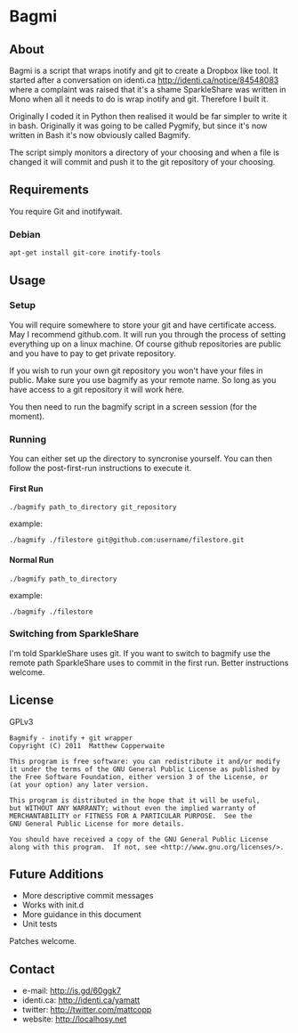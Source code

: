 # Bagmi #
## About ##
Bagmi is a script that wraps inotify and git to create a Dropbox like tool.
It started after a conversation on identi.ca http://identi.ca/notice/84548083 where a complaint was raised that it's a shame SparkleShare was written in Mono when all it needs to do is wrap inotify and git.
Therefore I built it.

Originally I coded it in Python then realised it would be far simpler to write it in bash. Originally it was going to be called Pygmify, but since it's now written in Bash it's now obviously called Bagmify.

The script simply monitors a directory of your choosing and when a file is changed it will commit and push it to the git repository of your choosing.

## Requirements ##
You require Git and inotifywait.
### Debian ###
    apt-get install git-core inotify-tools

## Usage ##
### Setup ###
You will require somewhere to store your git and have certificate access. May I recommend github.com.
It will run you through the process of setting everything up on a linux machine.
Of course github repositories are public and you have to pay to get private repository.

If you wish to run your own git repository you won't have your files in public. Make sure you use bagmify as your remote name. So long as you have access to a git repository it will work here.

You then need to run the bagmify script in a screen session (for the moment).

### Running ###
You can either set up the directory to syncronise yourself. You can then follow the post-first-run instructions to execute it.

#### First Run ####
    ./bagmify path_to_directory git_repository

example:

    ./bagmify ./filestore git@github.com:username/filestore.git
    
#### Normal Run ####
    ./bagmify path_to_directory
    
example:

    ./bagmify ./filestore
    
### Switching from SparkleShare ###
I'm told SparkleShare uses git. If you want to switch to bagmify use the remote path SparkleShare uses to commit in the first run.
Better instructions welcome.

## License ##
GPLv3

    Bagmify - inotify + git wrapper
    Copyright (C) 2011  Matthew Copperwaite

    This program is free software: you can redistribute it and/or modify
    it under the terms of the GNU General Public License as published by
    the Free Software Foundation, either version 3 of the License, or
    (at your option) any later version.

    This program is distributed in the hope that it will be useful,
    but WITHOUT ANY WARRANTY; without even the implied warranty of
    MERCHANTABILITY or FITNESS FOR A PARTICULAR PURPOSE.  See the
    GNU General Public License for more details.

    You should have received a copy of the GNU General Public License
    along with this program.  If not, see <http://www.gnu.org/licenses/>.

## Future Additions ##
* More descriptive commit messages
* Works with init.d
* More guidance in this document
* Unit tests

Patches welcome.

## Contact ##
* e-mail: http://is.gd/60ggk7
* identi.ca: http://identi.ca/yamatt
* twitter: http://twitter.com/mattcopp
* website: http://localhosy.net

